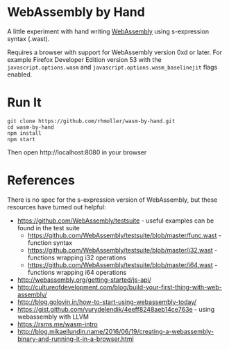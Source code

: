 # WebAssembly by Hand

A little experiment with hand writing [WebAssembly](http://webassembly.org/) using s-expression syntax (.wast).

Requires a browser with support for WebAssembly version 0xd or later. For example Firefox Developer Edition version 53
with the `javascript.options.wasm` and `javascript.options.wasm_baselinejit` flags enabled.

# Run It

    git clone https://github.com/rhmoller/wasm-by-hand.git
    cd wasm-by-hand
    npm install
    npm start

Then open http://localhost:8080 in your browser

# References

There is no spec for the s-expression version of WebAssembly, but these resources have turned out helpful:

* https://github.com/WebAssembly/testsuite - useful examples can be found in the test suite
    * https://github.com/WebAssembly/testsuite/blob/master/func.wast - function syntax
    * https://github.com/WebAssembly/testsuite/blob/master/i32.wast - functions wrapping i32 operations
    * https://github.com/WebAssembly/testsuite/blob/master/i64.wast - functions wrapping i64 operations
* http://webassembly.org/getting-started/js-api/
* http://cultureofdevelopment.com/blog/build-your-first-thing-with-web-assembly/
* http://blog.golovin.in/how-to-start-using-webassembly-today/
* https://gist.github.com/yurydelendik/4eeff8248aeb14ce763e - using webassembly with LLVM
* https://rsms.me/wasm-intro
* http://blog.mikaellundin.name/2016/06/19/creating-a-webassembly-binary-and-running-it-in-a-browser.html